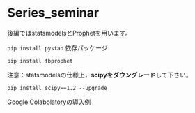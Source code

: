 # Series_seminar

後編ではstatsmodelsとProphetを用います。

`pip install pystan` 依存パッケージ

`pip install fbprophet`

注意：statsmodelsの仕様上，**scipyをダウングレード**して下さい。  

`pip install scipy==1.2 --upgrade`

[Google Colabolatoryの導入例](https://ryosuke-okubo.hatenablog.com/entry/2019/05/18/210000)

